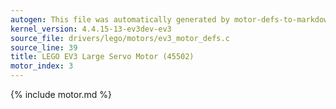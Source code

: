 ```yaml
---
autogen: This file was automatically generated by motor-defs-to-markdown.py
kernel_version: 4.4.15-13-ev3dev-ev3
source_file: drivers/lego/motors/ev3_motor_defs.c
source_line: 39
title: LEGO EV3 Large Servo Motor (45502)
motor_index: 3
---
```


{% include motor.md %}
